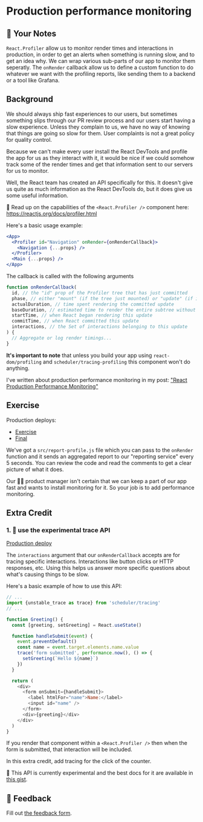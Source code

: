# Production performance monitoring

## 📝 Your Notes

`React.Profiler` allow us to monitor render times and interactions in
production, in order to get an alerts when something is running slow, and to get
an idea why. We can wrap various sub-parts of our app to monitor them seperatly.
The `onRender` callback allow us to define a custom function to do whatever we
want with the profiling reports, like sending them to a backend or a tool like
Grafana.

## Background

We should always ship fast experiences to our users, but sometimes something
slips through our PR review process and our users start having a slow
experience. Unless they complain to us, we have no way of knowing that things
are going so slow for them. User complaints is not a great policy for quality
control.

Because we can't make every user install the React DevTools and profile the app
for us as they interact with it, it would be nice if we could somehow track some
of the render times and get that information sent to our servers for us to
monitor.

Well, the React team has created an API specifically for this. It doesn't give
us quite as much information as the React DevTools do, but it does give us some
useful information.

📜 Read up on the capabilities of the `<React.Profiler />` component here:
https://reactjs.org/docs/profiler.html

Here's a basic usage example:

```jsx
<App>
  <Profiler id="Navigation" onRender={onRenderCallback}>
    <Navigation {...props} />
  </Profiler>
  <Main {...props} />
</App>
```

The callback is called with the following arguments

```javascript
function onRenderCallback(
  id, // the "id" prop of the Profiler tree that has just committed
  phase, // either "mount" (if the tree just mounted) or "update" (if it re-rendered)
  actualDuration, // time spent rendering the committed update
  baseDuration, // estimated time to render the entire subtree without memoization
  startTime, // when React began rendering this update
  commitTime, // when React committed this update
  interactions, // the Set of interactions belonging to this update
) {
  // Aggregate or log render timings...
}
```

**It's important to note** that unless you build your app using
`react-dom/profiling` and `scheduler/tracing-profiling` this component won't do
anything.

I've written about production performance monitoring in my post:
["React Production Performance Monitoring"](https://kentcdodds.com/blog/react-production-performance-monitoring)

## Exercise

Production deploys:

- [Exercise](https://react-performance.netlify.app/isolated/exercise/07.js)
- [Final](https://react-performance.netlify.app/isolated/final/07.js)

We've got a `src/report-profile.js` file which you can pass to the `onRender`
function and it sends an aggregated report to our "reporting service" every 5
seconds. You can review the code and read the comments to get a clear picture of
what it does.

Our 👨‍💼 product manager isn't certain that we can keep a part of our app fast and
wants to install monitoring for it. So your job is to add performance
monitoring.

## Extra Credit

### 1. 💯 use the experimental trace API

[Production deploy](https://react-performance.netlify.app/isolated/final/07.extra-1.js)

The `interactions` argument that our `onRenderCallback` accepts are for tracing
specific interactions. Interactions like button clicks or HTTP responses, etc.
Using this helps us answer more specific questions about what's causing things
to be slow.

Here's a basic example of how to use this API:

```javascript
// ...
import {unstable_trace as trace} from 'scheduler/tracing'
// ...

function Greeting() {
  const [greeting, setGreeting] = React.useState()

  function handleSubmit(event) {
    event.preventDefault()
    const name = event.target.elements.name.value
    trace('form submitted', performance.now(), () => {
      setGreeting(`Hello ${name}`)
    })
  }

  return (
    <div>
      <form onSubmit={handleSubmit}>
        <label htmlFor="name">Name:</label>
        <input id="name" />
      </form>
      <div>{greeting}</div>
    </div>
  )
}
```

If you render that component within a `<React.Profiler />` then when the form is
submitted, that interaction will be included.

In this extra credit, add tracing for the click of the counter.

📜 This API is currently experimental and the best docs for it are available in
[this gist](https://gist.github.com/bvaughn/8de925562903afd2e7a12554adcdda16).

## 🦉 Feedback

Fill out
[the feedback form](https://ws.kcd.im/?ws=React%20Performance%20%E2%9A%A1&e=07%3A%20Production%20performance%20monitoring&em=yoh.legrand%40gmail.com).
